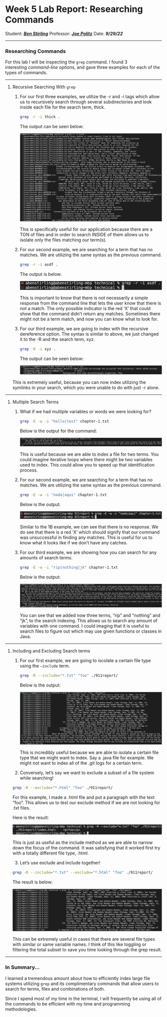 # Week 5 Lab Report: Researching Commands



 Student: ***[Ben Stirling](https://github.com/abenstirling)***
Professor: ***[Joe Politz](https://github.com/jpolitz)***
Date: ***9/29/22***

---

### Researching Commands

For this lab I will be inspecting the `grep` command. I found 3 interesting *command-line options,* and gave three examples for each of the types of commands. 

---

1. Recursive Searching With `grep`
    1. For our first three examples, we utilize the -r and -i tags which allow us to recursively search through several subdirectories and look inside each file for the search term, thick. 
    
        
        ```bash
        grep -r -i thick .
        ```
        
        The output can be seen below: 
        
        ![Untitled](Week%205%20Lab%20Report%20Researching%20Commands%20be99ae4fa87b45459794753570fa1ee0/Untitled.png)
        
        This is specifically useful for our application because there are a TON of files and in order to search INSIDE of them allows us to isolate only the files matching our term(s). 
        
    2. For our second example, we are searching for a term that has no matches. We are utilizing the same syntax as the previous command. 
    
        
        ```bash
        grep -r -i asdf .
        ```
        
        The output is below:
        
        ![Untitled](Week%205%20Lab%20Report%20Researching%20Commands%20be99ae4fa87b45459794753570fa1ee0/Untitled%201.png)
        
        This is important to know that there is not necessarily a simple response from the command line that lets the user know that there is not a match. The only possible indicator is the red ‘X’ that could show that the command didn’t return any matches. Sometimes there might not be a term match, and now you can know what to look for. 
        
    3. For our third example, we are going to index with the recursive dereference option. The syntax is similar to above, we just changed it to the -R and the search term, xyz.
    
        
        ```bash
        grep -R -i xyz .
        ```
        
        The output can be seen below: 
        
        ![Untitled](Week%205%20Lab%20Report%20Researching%20Commands%20be99ae4fa87b45459794753570fa1ee0/Untitled%202.png)
        
    
    This is extremely useful, because you can now index utilizing the symlinks in your search, which you were unable to do with just -r alone. 
    

---

1. Multiple Search Terms
    1. What if we had multiple variables or words we were looking for? 
        
        ```bash
        grep -E -w -i "hello|test" chapter-1.txt
        ```
        
        Below is the output for the command:
        
        ![Untitled](Week%205%20Lab%20Report%20Researching%20Commands%20be99ae4fa87b45459794753570fa1ee0/Untitled%203.png)
        
        This is useful because we are able to index a file for two terms. You could imagine iterative loops where there might be two variables used to index. This could allow you to speed up that identification process. 
        
    2. For our second example, we are searching for a term that has no matches. We are utilizing the same syntax as the previous command. 
        
        
        ```bash
        grep -E -w -i "nada|aqui" chapter-1.txt
        ```
        
        Below is the output: 
        
        ![Untitled](Week%205%20Lab%20Report%20Researching%20Commands%20be99ae4fa87b45459794753570fa1ee0/Untitled%204.png)
        
        Similar to the 1B example, we can see that there is no response. We do see that there is a red ‘X’ which should signify that our command was unsuccessful in finding any matches. This is useful for us to know what it looks like if we don’t have any catches. 
        
    3. For our third example, we are showing how you can search for any amounts of search terms. 
        
        
        ```bash
        grep -E -w -i "rip|nothing|jk" chapter-1.txt
        ```
        
        Below is the output: 
        
        ![Untitled](Week%205%20Lab%20Report%20Researching%20Commands%20be99ae4fa87b45459794753570fa1ee0/Untitled%205.png)
        
        You can see that we added now three terms, “rip” and “nothing” and “jk”, to the search indexing. This allows us to search any amount of variables with one command. I could imaging that it is useful to search files to figure out which may use given functions or classes in Java. 
        

---

1. Including and Excluding Search terms
    1. For our first example, we are going to iscolate a certain file type using the `—include` term. 
        
        ```bash
        grep -R --include="*.txt" "foo" ./911report/
        ```
        
        Below is the output: 
        
        ![Untitled](Week%205%20Lab%20Report%20Researching%20Commands%20be99ae4fa87b45459794753570fa1ee0/Untitled%206.png)
        
        This is incredibly useful because we are able to isolate a certain file type that we  might want to index. Say a .java file for example. We might not want to index all of the .git logs for a certain term.
        
    
    2. Conversely, let’s say we want to exclude a subset of a file system while searching! 
    
    ```bash
    grep -R --exclude="*.html" "foo" ./911report/
    ```
    
    For this example, I made a .html file and put a paragraph with the text “foo”. This allows us to test our exclude method if we are not looking for .txt files.
    
    Here is the result: 
    
    ![Untitled](Week%205%20Lab%20Report%20Researching%20Commands%20be99ae4fa87b45459794753570fa1ee0/Untitled%207.png)
    
    This is just as useful as the include method as we are able to narrow down the focus of the command. It was satisfying that it worked first try with a totally different file type, .html. 
    
    3. Let’s use exclude and include together! 
    
    ```bash
    grep -R --include="*.txt" --exclude="*.html" "foo" ./911report/
    ```
    
    The result is below: 
    
    ![Untitled](Week%205%20Lab%20Report%20Researching%20Commands%20be99ae4fa87b45459794753570fa1ee0/Untitled%208.png)
    
    This can be extremely useful in cases that there are several file types with similar or same variable names. I think of this like toggling or filtering the total subset to save you time looking through the grep result. 
    

---

### In Summary…

I learned a tremendous amount about how to efficiently index large file systems utilizing `grep` and its complimentary commands that allow users to search for terms, files and combinations of both. 

Since I spend most of my time in the terminal, I will frequently be using all of the commands to be efficient with my time and programming methodologies.